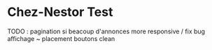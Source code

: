 # Chez-Nestor Test

TODO :
pagination si beacoup d'annonces
more responsive / fix bug affichage ~ placement boutons
clean